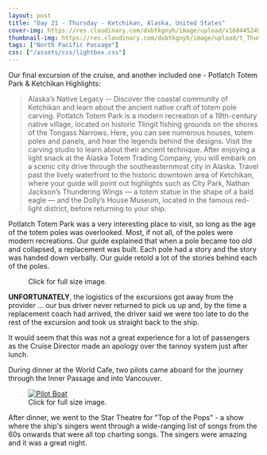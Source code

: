 ```yaml
---
layout: post
title: "Day 21 - Thursday - Ketchikan, Alaska, United States"
cover-img: https://res.cloudinary.com/dxbtkgnyh/image/upload/v1684452498/2023-viking-north-pacific-passage/Screenshot_2023-05-19_002734_srqnve.png
thumbnail-img: https://res.cloudinary.com/dxbtkgnyh/image/upload/t_Thumbnail/v1684452498/2023-viking-north-pacific-passage/Screenshot_2023-05-19_002734_srqnve.png
tags: ["North Pacific Passage"]
css: ["/assets/css/lightbox.css"]
---
```


Our final excursion of the cruise, and another included one - Potlatch Totem Park & Ketchikan Highlights:

> Alaska’s Native Legacy -- Discover the coastal community of Ketchikan and learn about the ancient native craft of totem pole carving. Potlatch Totem Park is a modern recreation of a 19th-century native village, located on historic Tlingit fishing grounds on the shores of the Tongass Narrows. Here, you can see numerous houses, totem poles and panels, and hear the legends behind the designs. Visit the carving studio to learn about their ancient technique. After enjoying a light snack at the Alaska Totem Trading Company, you will embark on a scenic city drive through the southeasternmost city in Alaska. Travel past the lively waterfront to the historic downtown area of Ketchikan, where your guide will point out highlights such as City Park, Nathan Jackson’s Thundering Wings — a totem statue in the shape of a bald eagle — and the Dolly’s House Museum, located in the famous red-light district, before returning to your ship.

Potlatch Totem Park was a very interesting place to visit, so long as the age of the totem poles was overlooked. Most, if not all, of the poles were modern recreations. Our guide explained that when a pole became too old and collapsed, a replacement was built. Each pole had a story and the story was handed down verbally. Our guide retold a lot of the stories behind each of the poles.

<figure>
    <div class="d-flex flex-row flex-wrap" style="gap: 5px">
        <div class="p-2">
            <a href="https://res.cloudinary.com/dxbtkgnyh/image/upload/v1684450838/2023-viking-north-pacific-passage/PXL_20230518_185939177_v7dquv.jpg"
                data-lightbox="potlatch" data-title="">
                <img src="https://res.cloudinary.com/dxbtkgnyh/image/upload/t_Thumbnail/v1684450838/2023-viking-north-pacific-passage/PXL_20230518_185939177_v7dquv.jpg"
                    alt="">
            </a>
        </div>
        <div class="p-2">
            <a href="https://res.cloudinary.com/dxbtkgnyh/image/upload/v1684450726/2023-viking-north-pacific-passage/PXL_20230518_174533925_ty2hj8.jpg"
                data-lightbox="potlatch" data-title="">
                <img src="https://res.cloudinary.com/dxbtkgnyh/image/upload/t_Thumbnail/v1684450726/2023-viking-north-pacific-passage/PXL_20230518_174533925_ty2hj8.jpg"
                    alt="">
            </a>
        </div>
        <div class="p-2">
            <a href="https://res.cloudinary.com/dxbtkgnyh/image/upload/v1684450755/2023-viking-north-pacific-passage/PXL_20230518_174549158.MP_mhp6h2.jpg"
                data-lightbox="potlatch" data-title="">
                <img src="https://res.cloudinary.com/dxbtkgnyh/image/upload/t_Thumbnail/v1684450755/2023-viking-north-pacific-passage/PXL_20230518_174549158.MP_mhp6h2.jpg"
                    alt="">
            </a>
        </div>
        <div class="p-2">
            <a href="https://res.cloudinary.com/dxbtkgnyh/image/upload/v1684450474/2023-viking-north-pacific-passage/PXL_20230518_174713828_exlhss.jpg"
                data-lightbox="potlatch" data-title="">
                <img src="https://res.cloudinary.com/dxbtkgnyh/image/upload/t_Thumbnail/v1684450474/2023-viking-north-pacific-passage/PXL_20230518_174713828_exlhss.jpg"
                    alt="">
            </a>
        </div>
        <div class="p-2">
            <a href="https://res.cloudinary.com/dxbtkgnyh/image/upload/v1684450997/2023-viking-north-pacific-passage/PXL_20230518_175441593.MP_swi0dj.jpg"
                data-lightbox="potlatch" data-title="">
                <img src="https://res.cloudinary.com/dxbtkgnyh/image/upload/t_Thumbnail/v1684450997/2023-viking-north-pacific-passage/PXL_20230518_175441593.MP_swi0dj.jpg"
                    alt="">
            </a>
        </div>
        <div class="p-2">
            <a href="https://res.cloudinary.com/dxbtkgnyh/image/upload/v1684450766/2023-viking-north-pacific-passage/PXL_20230518_175537865_bhparb.jpg"
                data-lightbox="potlatch" data-title="">
                <img src="https://res.cloudinary.com/dxbtkgnyh/image/upload/t_Thumbnail/v1684450766/2023-viking-north-pacific-passage/PXL_20230518_175537865_bhparb.jpg"
                    alt="">
            </a>
        </div>
        <div class="p-2">
            <a href="https://res.cloudinary.com/dxbtkgnyh/image/upload/v1684450788/2023-viking-north-pacific-passage/PXL_20230518_175547862_rvgx0p.jpg"
                data-lightbox="potlatch" data-title="">
                <img src="https://res.cloudinary.com/dxbtkgnyh/image/upload/t_Thumbnail/v1684450788/2023-viking-north-pacific-passage/PXL_20230518_175547862_rvgx0p.jpg"
                    alt="">
            </a>
        </div>
        <div class="p-2">
            <a href="https://res.cloudinary.com/dxbtkgnyh/image/upload/v1684450748/2023-viking-north-pacific-passage/PXL_20230518_175649789_u0olfr.jpg"
                data-lightbox="potlatch" data-title="">
                <img src="https://res.cloudinary.com/dxbtkgnyh/image/upload/t_Thumbnail/v1684450748/2023-viking-north-pacific-passage/PXL_20230518_175649789_u0olfr.jpg"
                    alt="">
            </a>
        </div>
        <div class="p-2">
            <a href="https://res.cloudinary.com/dxbtkgnyh/image/upload/v1684450519/2023-viking-north-pacific-passage/PXL_20230518_175704176_t38tfn.jpg"
                data-lightbox="potlatch" data-title="">
                <img src="https://res.cloudinary.com/dxbtkgnyh/image/upload/t_Thumbnail/v1684450519/2023-viking-north-pacific-passage/PXL_20230518_175704176_t38tfn.jpg"
                    alt="">
            </a>
        </div>
        <div class="p-2">
            <a href="https://res.cloudinary.com/dxbtkgnyh/image/upload/v1684450551/2023-viking-north-pacific-passage/PXL_20230518_175735630_cuyntw.jpg"
                data-lightbox="potlatch" data-title="">
                <img src="https://res.cloudinary.com/dxbtkgnyh/image/upload/t_Thumbnail/v1684450551/2023-viking-north-pacific-passage/PXL_20230518_175735630_cuyntw.jpg"
                    alt="">
            </a>
        </div>
        <div class="p-2">
            <a href="https://res.cloudinary.com/dxbtkgnyh/image/upload/v1684450828/2023-viking-north-pacific-passage/PXL_20230518_175850498_tcipu0.jpg"
                data-lightbox="potlatch" data-title="">
                <img src="https://res.cloudinary.com/dxbtkgnyh/image/upload/t_Thumbnail/v1684450828/2023-viking-north-pacific-passage/PXL_20230518_175850498_tcipu0.jpg"
                    alt="">
            </a>
        </div>
        <div class="p-2">
            <a href="https://res.cloudinary.com/dxbtkgnyh/image/upload/v1684450448/2023-viking-north-pacific-passage/PXL_20230518_180211896_s4xh61.jpg"
                data-lightbox="potlatch" data-title="">
                <img src="https://res.cloudinary.com/dxbtkgnyh/image/upload/t_Thumbnail/v1684450448/2023-viking-north-pacific-passage/PXL_20230518_180211896_s4xh61.jpg"
                    alt="">
            </a>
        </div>
        <div class="p-2">
            <a href="https://res.cloudinary.com/dxbtkgnyh/image/upload/v1684450464/2023-viking-north-pacific-passage/PXL_20230518_180318718_y7mmjw.jpg"
                data-lightbox="potlatch" data-title="">
                <img src="https://res.cloudinary.com/dxbtkgnyh/image/upload/t_Thumbnail/v1684450464/2023-viking-north-pacific-passage/PXL_20230518_180318718_y7mmjw.jpg"
                    alt="">
            </a>
        </div>
        <div class="p-2">
            <a href="https://res.cloudinary.com/dxbtkgnyh/image/upload/v1684450607/2023-viking-north-pacific-passage/PXL_20230518_180739662_k1rcfp.jpg"
                data-lightbox="potlatch" data-title="">
                <img src="https://res.cloudinary.com/dxbtkgnyh/image/upload/t_Thumbnail/v1684450607/2023-viking-north-pacific-passage/PXL_20230518_180739662_k1rcfp.jpg"
                    alt="">
            </a>
        </div>
        <div class="p-2">
            <a href="https://res.cloudinary.com/dxbtkgnyh/image/upload/v1684450572/2023-viking-north-pacific-passage/PXL_20230518_180925364_v1ovb4.jpg"
                data-lightbox="potlatch" data-title="">
                <img src="https://res.cloudinary.com/dxbtkgnyh/image/upload/t_Thumbnail/v1684450572/2023-viking-north-pacific-passage/PXL_20230518_180925364_v1ovb4.jpg"
                    alt="">
            </a>
        </div>
        <div class="p-2">
            <a href="https://res.cloudinary.com/dxbtkgnyh/image/upload/v1684450644/2023-viking-north-pacific-passage/PXL_20230518_181023673_cn2cbw.jpg"
                data-lightbox="potlatch" data-title="">
                <img src="https://res.cloudinary.com/dxbtkgnyh/image/upload/t_Thumbnail/v1684450644/2023-viking-north-pacific-passage/PXL_20230518_181023673_cn2cbw.jpg"
                    alt="">
            </a>
        </div>
        <div class="p-2">
            <a href="https://res.cloudinary.com/dxbtkgnyh/image/upload/v1684450853/2023-viking-north-pacific-passage/PXL_20230518_181032879.MP_uz9bid.jpg"
                data-lightbox="potlatch" data-title="">
                <img src="https://res.cloudinary.com/dxbtkgnyh/image/upload/t_Thumbnail/v1684450853/2023-viking-north-pacific-passage/PXL_20230518_181032879.MP_uz9bid.jpg"
                    alt="">
            </a>
        </div>
        <div class="p-2">
            <a href="https://res.cloudinary.com/dxbtkgnyh/image/upload/v1684450703/2023-viking-north-pacific-passage/PXL_20230518_181104019_cte8ha.jpg"
                data-lightbox="potlatch" data-title="">
                <img src="https://res.cloudinary.com/dxbtkgnyh/image/upload/t_Thumbnail/v1684450703/2023-viking-north-pacific-passage/PXL_20230518_181104019_cte8ha.jpg"
                    alt="">
            </a>
        </div>
        <div class="p-2">
            <a href="https://res.cloudinary.com/dxbtkgnyh/image/upload/v1684450533/2023-viking-north-pacific-passage/PXL_20230518_181238071_dcavzy.jpg"
                data-lightbox="potlatch" data-title="">
                <img src="https://res.cloudinary.com/dxbtkgnyh/image/upload/t_Thumbnail/v1684450533/2023-viking-north-pacific-passage/PXL_20230518_181238071_dcavzy.jpg"
                    alt="">
            </a>
        </div>
        <div class="p-2">
            <a href="https://res.cloudinary.com/dxbtkgnyh/image/upload/v1684450991/2023-viking-north-pacific-passage/PXL_20230518_181250501.MP_usennj.jpg"
                data-lightbox="potlatch" data-title="">
                <img src="https://res.cloudinary.com/dxbtkgnyh/image/upload/t_Thumbnail/v1684450991/2023-viking-north-pacific-passage/PXL_20230518_181250501.MP_usennj.jpg"
                    alt="">
            </a>
        </div>
        <div class="p-2">
            <a href="https://res.cloudinary.com/dxbtkgnyh/image/upload/v1684450559/2023-viking-north-pacific-passage/PXL_20230518_181302100_daqmwk.jpg"
                data-lightbox="potlatch" data-title="">
                <img src="https://res.cloudinary.com/dxbtkgnyh/image/upload/t_Thumbnail/v1684450559/2023-viking-north-pacific-passage/PXL_20230518_181302100_daqmwk.jpg"
                    alt="">
            </a>
        </div>
        <div class="p-2">
            <a href="https://res.cloudinary.com/dxbtkgnyh/image/upload/v1684450834/2023-viking-north-pacific-passage/PXL_20230518_181359713_prjdtp.jpg"
                data-lightbox="potlatch" data-title="">
                <img src="https://res.cloudinary.com/dxbtkgnyh/image/upload/t_Thumbnail/v1684450834/2023-viking-north-pacific-passage/PXL_20230518_181359713_prjdtp.jpg"
                    alt="">
            </a>
        </div>
    </div>
    <figcaption>Click for full size image.</figcaption>
</figure>

**UNFORTUNATELY**, the logistics of the excursions got away from the provider ... our bus driver never returned to pick us up and, by the time a replacement coach had arrived, the driver said we were too late to do the rest of the excursion and took us straight back to the ship.

It would seem that this was not a great experience for a lot of passengers as the Cruise Director made an apology over the tannoy system just after lunch.

During dinner at the World Cafe, two pilots came aboard for the journey through the Inner Passage and into Vancouver.

<figure>
<a href="https://res.cloudinary.com/dxbtkgnyh/image/upload/v1684715102/2023-viking-north-pacific-passage/PXL_20230519_034140056_dg0o1w.jpg" data-lightbox="pilot" data-title="Pilot Boat">
<img src="https://res.cloudinary.com/dxbtkgnyh/image/upload/t_Thumbnail/v1684715102/2023-viking-north-pacific-passage/PXL_20230519_034140056_dg0o1w.jpg" alt="Pilot Boat">
</a>
<figcaption>Click for full size image.</figcaption>
</figure>

After dinner, we went to the Star Theatre for "Top of the Pops" - a show where the ship's singers went through a wide-ranging list of songs from the 60s onwards that were all top charting songs. The singers were amazing and it was a great night.

<script src="/assets/js/lightbox-plus-jquery.js"></script>
